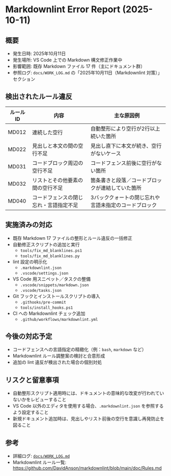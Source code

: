 # Markdownlint Error Report (2025-10-11)

## 概要
- 発生日時: 2025年10月11日
- 発生場所: VS Code 上での Markdown 構文修正作業中
- 影響範囲: 既存 Markdown ファイル 17 件（主にドキュメント群）
- 参照ログ: `docs/WORK_LOG.md` の「2025年10月11日（Markdownlint 対策）」セクション

## 検出されたルール違反
| ルールID | 内容 | 主な原因例 |
| --- | --- | --- |
| MD012 | 連続した空行 | 自動整形により空行が2行以上続いた箇所 |
| MD022 | 見出しと本文の間の空行不足 | 見出し直下に本文が続き、空行がないケース |
| MD031 | コードブロック周辺の空行不足 | コードフェンス前後に空行がない箇所 |
| MD032 | リストとその他要素の間の空行不足 | 箇条書きと段落／コードブロックが連結していた箇所 |
| MD040 | コードフェンスの閉じ忘れ・言語指定不足 | 3バッククォートの閉じ忘れや言語未指定のコードブロック |

## 実施済みの対応
- 既存 Markdown 17 ファイルの整形とルール違反の一括修正
- 自動修正スクリプトの追加と実行
  - `tools/fix_md_blanklines.ps1`
  - `tools/fix_md_blanklines.py`
- lint 設定の明示化
  - `.markdownlint.json`
  - `.vscode/settings.json`
- VS Code 用スニペット／タスクの整備
  - `.vscode/snippets/markdown.json`
  - `.vscode/tasks.json`
- Git フックとインストールスクリプトの導入
  - `.githooks/pre-commit`
  - `tools/install_hooks.ps1`
- CI への Markdownlint チェック追加
  - `.github/workflows/markdownlint.yml`

## 今後の対応予定
- コードフェンスへの言語指定の精緻化（例：`bash`, `markdown` など）
- Markdownlint ルール調整案の検討と合意形成
- 追加の lint 違反が検出された場合の個別対処

## リスクと留意事項
- 自動整形スクリプト適用時には、ドキュメントの意味的な改変が行われていないかをレビューすること
- VS Code 以外のエディタを使用する場合、`.markdownlint.json` を参照するよう設定すること
- 新規ドキュメント追加時は、見出しやリスト前後の空行を意識し再発防止を図ること

## 参考
- 詳細ログ: [`docs/WORK_LOG.md`](./WORK_LOG.md)
- Markdownlint ルール一覧: <https://github.com/DavidAnson/markdownlint/blob/main/doc/Rules.md>
